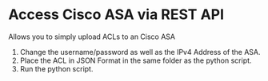 # Access Cisco ASA via REST API

Allows you to simply upload ACLs to an Cisco ASA

1. Change the username/password as well as the IPv4 Address of the ASA.
2. Place the ACL in JSON Format in the same folder as the python script.
3. Run the python script.
